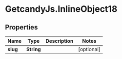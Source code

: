 # GetcandyJs.InlineObject18

## Properties

Name | Type | Description | Notes
------------ | ------------- | ------------- | -------------
**slug** | **String** |  | [optional] 


